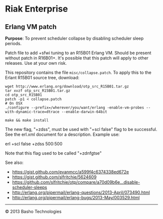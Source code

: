 # Riak Enterprise

## Erlang VM patch

**Purpose**: To prevent scheduler collapse by disabling scheduler sleep periods.

Patch file to add +sfwi tuning to an R15B01 Erlang VM. Should be present without patch in R16B01+. It's possible that this patch will apply to other releases. Use at your own risk.

This repository contains the file `misc/collapse.patch`. To apply this to the Erlant R15B01 source tree, download:

	wget http://www.erlang.org/download/otp_src_R15B01.tar.gz
	tar xvzf otp_src_R15B01.tar.gz
	cd otp_src_R15B01
	patch -p1 < collapse.patch
	# On OSX
	./configure --prefix=/wherever/you/want/erlang -enable-vm-probes --with-dynamic-trace=dtrace --enable-darwin-64bit

	make && make install

The new flag, "+zdss", must be used with "+scl false" flag to be successful.
See the erl.xml document for a description.  Example use:

  erl +scl false +zdss 500:500

Note that this flag used to be called "+zdnfgtse"

See also:
  * https://gist.github.com/evanmcc/a599f4c6374338ed672e
  * https://gist.github.com/slfritchie/5624609
  * https://github.com/slfritchie/otp/compare/a70d09b6e...disable-scheduler-sleeps
  * http://erlang.org/pipermail/erlang-questions/2013-April/073490.html
  * http://erlang.org/pipermail/erlang-bugs/2013-May/003529.html

---

© 2013 Basho Technologies
